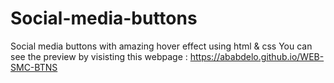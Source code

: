 # Social-media-buttons
Social media buttons with amazing hover effect using html &amp; css
You can see the preview by visisting this webpage :  https://ababdelo.github.io/WEB-SMC-BTNS
